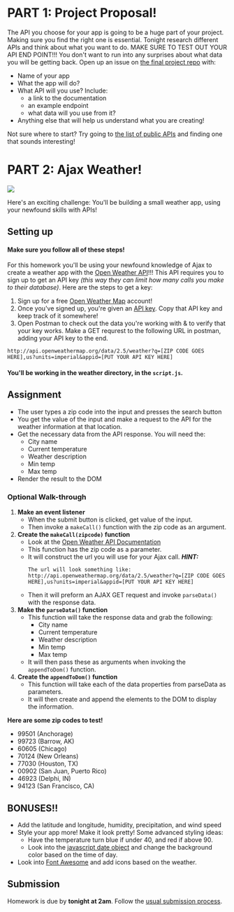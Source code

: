 # PART 1: Project Proposal!

The API you choose for your app is going to be a huge part of your project. Making sure you find the right one is essential. Tonight research different APIs and think about what you want to do. MAKE SURE TO TEST OUT YOUR API END POINT!!! You don't want to run into any surprises about what data you will be getting back. Open up an issue on [the final project repo](https://github.com/js-penguins/JS-final-project) with:

- Name of your app
- What the app will do?
- What API will you use? Include:
    - a link to the documentation
    - an example endpoint
    - what data will you use from it?
- Anything else that will help us understand what you are creating!

Not sure where to start? Try going to [the list of public APIs](https://github.com/toddmotto/public-apis) and finding one that sounds interesting!

# PART 2: Ajax Weather!

![](https://media.giphy.com/media/za5xikuRr0OzK/giphy.gif)

Here's an exciting challenge: You'll be building a small weather app, using your newfound skills with APIs!

## Setting up

#### Make sure you follow all of these steps!

For this homework you'll be using your newfound knowledge of Ajax to create a weather app with the [Open Weather API](https://openweathermap.org/api)!!! This API requires you to sign up to get an API key _(this way they can limit how many calls you make to their database)_. Here are the steps to get a key:

1. Sign up for a free [Open Weather Map](https://home.openweathermap.org/users/sign_up) account!
2. Once you've signed up, you're given an [API key](https://home.openweathermap.org/api_keys). Copy that API key and keep track of it somewhere!
3. Open Postman to check out the data you're working with & to verify that your key works. Make a GET requrest to the following URL in postman, adding your API key to the end.

```
http://api.openweathermap.org/data/2.5/weather?q=[ZIP CODE GOES HERE],us?units=imperial&appid=[PUT YOUR API KEY HERE]
```


#### You'll be working in the weather directory, in the `script.js`.

## Assignment

- The user types a zip code into the input and presses the search button
- You get the value of the input and make a request to the API for the weather information at that location.
- Get the necessary data from the API response. You will need the:
    - City name
    - Current temperature
    - Weather description
    - Min temp
    - Max temp
- Render the result to the DOM

### Optional Walk-through 

1. **Make an event listener**
    - When the submit button is clicked, get value of the input.
    - Then invoke a `makeCall()` function with the zip code as an argument.
2. **Create the `makeCall(zipcode)` function**
    - Look at the [Open Weather API Documentation](https://openweathermap.org/current#zip)
    - This function has the zip code as a parameter.
    - It will construct the url you will use for your Ajax call.
      ***HINT:***
      ```
      The url will look something like: http://api.openweathermap.org/data/2.5/weather?q=[ZIP CODE GOES HERE],us?units=imperial&appid=[PUT YOUR API KEY HERE]
      ```
    - Then it will preform an AJAX GET request and invoke `parseData()` with the response data.
3. **Make the `parseData()` function**
    - This function will take the response data and grab the following:
        - City name
        - Current temperature
        - Weather description
        - Min temp
        - Max temp
    - It will then pass these as arguments when invoking the `appendToDom()` function.
4. **Create the `appendToDom()` function**
    - This function will take each of the data properties from parseData as parameters.
    - It will then create and append the elements to the DOM to display the information.

**Here are some zip codes to test!**
- 99501 (Anchorage)
- 99723 (Barrow, AK)
- 60605 (Chicago)
- 70124 (New Orleans)
- 77030 (Houston, TX)
- 00902 (San Juan, Puerto Rico)
- 46923 (Delphi, IN)
- 94123 (San Francisco, CA)

## BONUSES!!
- Add the latitude and longitude, humidity, precipitation, and wind speed
- Style your app more! Make it look pretty! Some advanced styling ideas:
    - Have the temperature turn blue if under 40, and red if above 90.
    - Look into the [javascript date object](https://developer.mozilla.org/en-US/docs/Web/JavaScript/Reference/Global_Objects/Date) and change the background color based on the time of day.
- Look into [Font Awesome](http://fontawesome.io/) and add icons based on the weather.

## Submission

Homework is due by **tonight at 2am**. Follow the [usual submission process](https://github.com/js-penguins/homework-submission).

